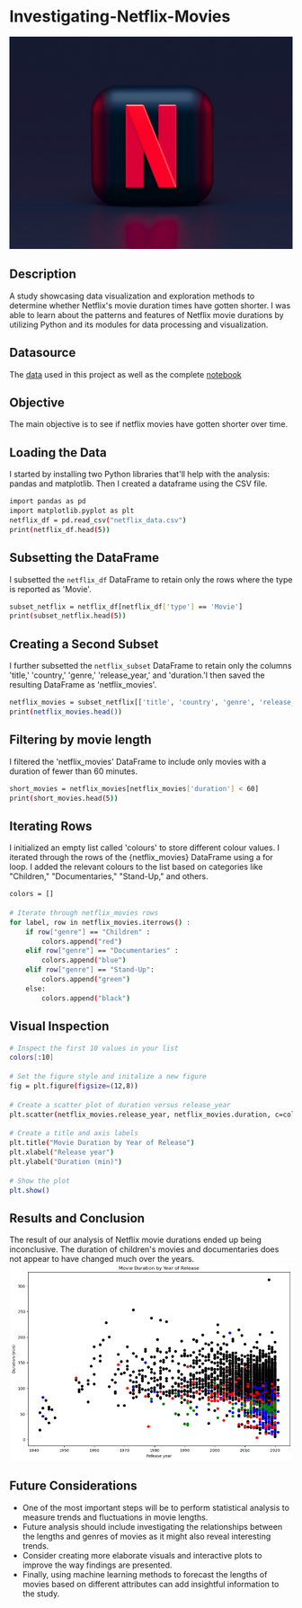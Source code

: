 # Investigating-Netflix-Movies
![](netflix_logo.jpg)
## Description
A study showcasing data visualization and exploration methods to determine whether Netflix's movie duration times have gotten shorter. I was able to learn about the patterns and features of Netflix movie durations by utilizing Python and its modules for data processing and visualization.
## Datasource
The [data](https://github.com/croweigibson/Investigating-Netflix-Movies/blob/main/netflix_data.csv) used in this project as well as the complete [notebook](https://github.com/croweigibson/Investigating-Netflix-Movies/blob/main/Investigating%20Netflix%20Movies.ipynb)
## Objective
The main objective is to see if netflix movies have gotten shorter over time. 
## Loading the Data
I started by installing two Python libraries that'll help with the analysis: pandas and matplotlib. Then I created a dataframe using the CSV file. 
```sh
import pandas as pd
import matplotlib.pyplot as plt
netflix_df = pd.read_csv("netflix_data.csv")
print(netflix_df.head(5))
```
## Subsetting the DataFrame
I subsetted the `netflix_df` DataFrame to retain only the rows where the type is reported as 'Movie'.
```sh
subset_netflix = netflix_df[netflix_df['type'] == 'Movie']
print(subset_netflix.head(5))
```
## Creating a Second Subset
I further subsetted the `netflix_subset` DataFrame to retain only the columns 'title,' 'country,' 'genre,' 'release_year,' and 'duration.'I then saved the resulting DataFrame as 'netflix_movies'.
```sh
netflix_movies = subset_netflix[['title', 'country', 'genre', 'release_year', 'duration']]
print(netflix_movies.head())
```
## Filtering by movie length
I filtered the 'netflix_movies' DataFrame to include only movies with a duration of fewer than 60 minutes.
```sh
short_movies = netflix_movies[netflix_movies['duration'] < 60]
print(short_movies.head(5))
```
## Iterating Rows
I initialized an empty list called 'colours' to store different colour values. I iterated through the rows of the {netflix_movies} DataFrame using a for loop. I added the relevant colours to the list based on categories like "Children," "Documentaries," "Stand-Up," and others.
```sh
colors = []

# Iterate through netflix_movies rows
for label, row in netflix_movies.iterrows() :
    if row["genre"] == "Children" :
        colors.append("red")
    elif row["genre"] == "Documentaries" :
        colors.append("blue")
    elif row["genre"] == "Stand-Up":
        colors.append("green")
    else:
        colors.append("black")
```
## Visual Inspection
```sh
# Inspect the first 10 values in your list        
colors[:10]

# Set the figure style and initalize a new figure
fig = plt.figure(figsize=(12,8))

# Create a scatter plot of duration versus release_year
plt.scatter(netflix_movies.release_year, netflix_movies.duration, c=colors)

# Create a title and axis labels
plt.title("Movie Duration by Year of Release")
plt.xlabel("Release year")
plt.ylabel("Duration (min)")

# Show the plot
plt.show()
```
## Results and Conclusion
The result of our analysis of Netflix movie durations ended up being inconclusive. The duration of children's movies and documentaries does not appear to have changed much over the years.
![](movie_duration.png)
## Future Considerations
- One of the most important steps will be to perform statistical analysis to measure trends and fluctuations in movie lengths. 
- Future analysis should include investigating the relationships between the lengths and genres of movies as it might also reveal interesting trends.
- Consider creating more elaborate visuals and interactive plots to improve the way findings are presented.
- Finally, using machine learning methods to forecast the lengths of movies based on different attributes can add insightful information to the study.
